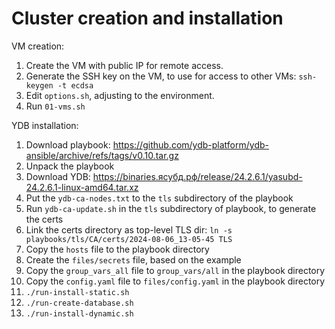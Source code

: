 # Cluster creation and installation

VM creation:
1. Create the VM with public IP for remote access.
1. Generate the SSH key on the VM, to use for access to other VMs: `ssh-keygen -t ecdsa`
1. Edit `options.sh`, adjusting to the environment.
1. Run `01-vms.sh`

YDB installation:
1. Download playbook: https://github.com/ydb-platform/ydb-ansible/archive/refs/tags/v0.10.tar.gz
1. Unpack the playbook
1. Download YDB: https://binaries.ясубд.рф/release/24.2.6.1/yasubd-24.2.6.1-linux-amd64.tar.xz
1. Put the `ydb-ca-nodes.txt` to the `tls` subdirectory of the playbook
1. Run `ydb-ca-update.sh` in the `tls` subdirectory of playbook, to generate the certs
1. Link the certs directory as top-level TLS dir: `ln -s playbooks/tls/CA/certs/2024-08-06_13-05-45 TLS`
1. Copy the `hosts` file to the playbook directory
1. Create the `files/secrets` file, based on the example
1. Copy the `group_vars_all` file to `group_vars/all` in the playbook directory
1. Copy the `config.yaml` file to `files/config.yaml` in the playbook directory
1. `./run-install-static.sh`
1. `./run-create-database.sh`
1. `./run-install-dynamic.sh`
